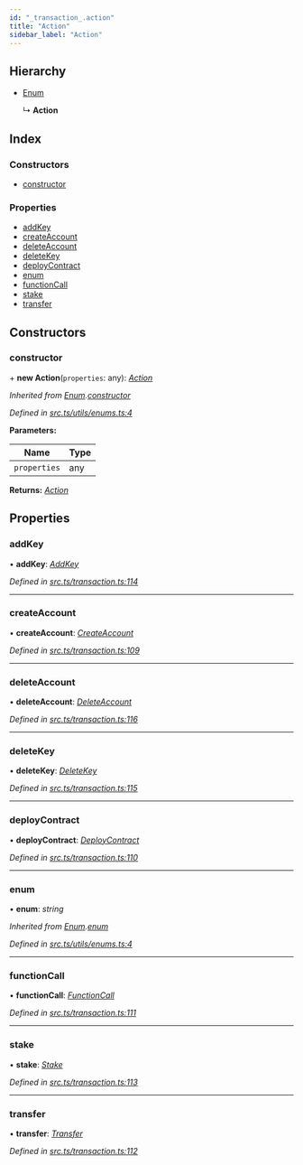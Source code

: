 ```yaml
---
id: "_transaction_.action"
title: "Action"
sidebar_label: "Action"
---
```


## Hierarchy

* [Enum](_utils_enums_.enum.md)

  ↳ **Action**

## Index

### Constructors

* [constructor](_transaction_.action.md#constructor)

### Properties

* [addKey](_transaction_.action.md#addkey)
* [createAccount](_transaction_.action.md#createaccount)
* [deleteAccount](_transaction_.action.md#deleteaccount)
* [deleteKey](_transaction_.action.md#deletekey)
* [deployContract](_transaction_.action.md#deploycontract)
* [enum](_transaction_.action.md#enum)
* [functionCall](_transaction_.action.md#functioncall)
* [stake](_transaction_.action.md#stake)
* [transfer](_transaction_.action.md#transfer)

## Constructors

###  constructor

\+ **new Action**(`properties`: any): *[Action](_transaction_.action.md)*

*Inherited from [Enum](_utils_enums_.enum.md).[constructor](_utils_enums_.enum.md#constructor)*

*Defined in [src.ts/utils/enums.ts:4](https://github.com/nearprotocol/nearlib/blob/fe97eb6/src.ts/utils/enums.ts#L4)*

**Parameters:**

Name | Type |
------ | ------ |
`properties` | any |

**Returns:** *[Action](_transaction_.action.md)*

## Properties

###  addKey

• **addKey**: *[AddKey](_transaction_.addkey.md)*

*Defined in [src.ts/transaction.ts:114](https://github.com/nearprotocol/nearlib/blob/fe97eb6/src.ts/transaction.ts#L114)*

___

###  createAccount

• **createAccount**: *[CreateAccount](_transaction_.createaccount.md)*

*Defined in [src.ts/transaction.ts:109](https://github.com/nearprotocol/nearlib/blob/fe97eb6/src.ts/transaction.ts#L109)*

___

###  deleteAccount

• **deleteAccount**: *[DeleteAccount](_transaction_.deleteaccount.md)*

*Defined in [src.ts/transaction.ts:116](https://github.com/nearprotocol/nearlib/blob/fe97eb6/src.ts/transaction.ts#L116)*

___

###  deleteKey

• **deleteKey**: *[DeleteKey](_transaction_.deletekey.md)*

*Defined in [src.ts/transaction.ts:115](https://github.com/nearprotocol/nearlib/blob/fe97eb6/src.ts/transaction.ts#L115)*

___

###  deployContract

• **deployContract**: *[DeployContract](_transaction_.deploycontract.md)*

*Defined in [src.ts/transaction.ts:110](https://github.com/nearprotocol/nearlib/blob/fe97eb6/src.ts/transaction.ts#L110)*

___

###  enum

• **enum**: *string*

*Inherited from [Enum](_utils_enums_.enum.md).[enum](_utils_enums_.enum.md#enum)*

*Defined in [src.ts/utils/enums.ts:4](https://github.com/nearprotocol/nearlib/blob/fe97eb6/src.ts/utils/enums.ts#L4)*

___

###  functionCall

• **functionCall**: *[FunctionCall](_transaction_.functioncall.md)*

*Defined in [src.ts/transaction.ts:111](https://github.com/nearprotocol/nearlib/blob/fe97eb6/src.ts/transaction.ts#L111)*

___

###  stake

• **stake**: *[Stake](_transaction_.stake.md)*

*Defined in [src.ts/transaction.ts:113](https://github.com/nearprotocol/nearlib/blob/fe97eb6/src.ts/transaction.ts#L113)*

___

###  transfer

• **transfer**: *[Transfer](_transaction_.transfer.md)*

*Defined in [src.ts/transaction.ts:112](https://github.com/nearprotocol/nearlib/blob/fe97eb6/src.ts/transaction.ts#L112)*

